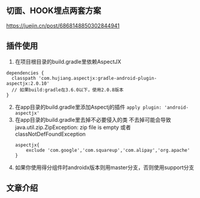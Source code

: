 ## 切面、HOOK埋点两套方案
https://juejin.cn/post/6868148850302844941
<br>

## 插件使用
1. 在项目根目录的build.gradle里依赖AspectJX
  ```
  dependencies {
    classpath 'com.hujiang.aspectjx:gradle-android-plugin-aspectjx:2.0.10'
    // 如果build:gradle在3.6.0以下，使用2.0.8版本
  }
  ```
2. 在app目录的build.gradle里添加Aspectj的插件
  `apply plugin: 'android-aspectjx'`
3. 在app目录的build.gradle里去掉不必要侵入的类
    不去掉可能会导致 java.util.zip.ZipException: zip file is empty 或者 classNotDefFoundException
    ```
    aspectjx{
        exclude 'com.google','com.squareup','com.alipay','org.apache'
    }
    ```
4. 如果你使用得分组件时androidx版本则用master分支，否则使用support分支
## 文章介绍
